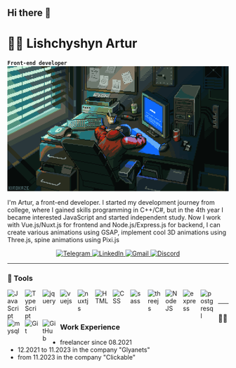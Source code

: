 ## Hi there 👋

# 🏄‍♂️ Lishchyshyn Artur

**`Front-end developer`**
<img src="./KIROKAZE.gif" alt="gif" />

I'm Artur, a front-end developer. I started my development journey from college, where I gained skills programming in C++/C#, but in the 4th year I became interested JavaScript and started independent study. Now I work with Vue.js/Nuxt.js for frontend and Node.js/Express.js for backend, I can create various animations using GSAP, implement cool 3D animations using Three.js, spine animations using Pixi.js
<br>
<p align="center">
  <a href="https://t.me/+380963692408">
    <img src="https://img.shields.io/badge/Telegram-0088CC?style=for-the-badge&logo=telegram&logoColor=white" alt="Telegram" />
  </a>
  <a href="https://www.linkedin.com/in/artur-lishchyshyn-22ba3b248/">
    <img src="https://img.shields.io/badge/LinkedIn-0077B5?style=for-the-badge&logo=linkedin&logoColor=white" alt="LinkedIn" />
  </a>
  <a href="mailto:myworkmail1333@gmail.com">
    <img src="https://img.shields.io/badge/Email-EA4335?style=for-the-badge&logo=gmail&logoColor=white" alt="Gmail" />
  </a>
  <a href="https://discordapp.com/users/ackerman9943/">
    <img src="https://img.shields.io/badge/Discord-7289DA?style=for-the-badge&logo=discord&logoColor=white" alt="Discord" />
  </a>
</p>

---

### 🧰 Tools

<img align="left" alt="JavaScript" width="30px" style="padding-right:10px;" src="https://cdn.jsdelivr.net/gh/devicons/devicon/icons/javascript/javascript-plain.svg" />
<img align="left" alt="TypeScript" width="30px" style="padding-right:10px;" src="https://cdn.jsdelivr.net/gh/devicons/devicon/icons/typescript/typescript-plain.svg" />
<img align="left" alt="jquery" width="30px" style="padding-right:10px;" src="https://cdn.jsdelivr.net/gh/devicons/devicon@latest/icons/jquery/jquery-original-wordmark.svg" />
<img align="left" alt="vuejs" width="30px" style="padding-right:10px;" src="https://cdn.jsdelivr.net/gh/devicons/devicon@latest/icons/vuejs/vuejs-original-wordmark.svg"/>
<img align="left" alt="nuxtjs" width="30px" style="padding-right:10px;" src="https://cdn.jsdelivr.net/gh/devicons/devicon@latest/icons/nuxtjs/nuxtjs-original.svg" />
<img align="left" alt="HTML" width="30px" style="padding-right:10px;" src="https://cdn.jsdelivr.net/gh/devicons/devicon/icons/html5/html5-plain.svg" />
<img align="left" alt="CSS" width="30px" style="padding-right:10px;" src="https://cdn.jsdelivr.net/gh/devicons/devicon/icons/css3/css3-plain.svg" />
<img align="left" alt="sass" width="30px" style="padding-right:10px;" src="https://cdn.jsdelivr.net/gh/devicons/devicon@latest/icons/sass/sass-original.svg" />
<img align="left" alt="threejs" width="30px" style="padding-right:10px;" src="https://cdn.jsdelivr.net/gh/devicons/devicon@latest/icons/threejs/threejs-original-wordmark.svg" />
<img align="left" alt="NodeJS" width="30px" style="padding-right:10px;" src="https://cdn.jsdelivr.net/gh/devicons/devicon/icons/nodejs/nodejs-original.svg" />
<img align="left" alt="express" width="30px" style="padding-right:10px;" src="https://cdn.jsdelivr.net/gh/devicons/devicon@latest/icons/express/express-original-wordmark.svg" />
<img align="left" alt="postgresql" width="30px" style="padding-right:10px;" src="https://cdn.jsdelivr.net/gh/devicons/devicon@latest/icons/postgresql/postgresql-original-wordmark.svg" />
<img align="left" alt="mysql" width="30px" style="padding-right:10px;" src="https://cdn.jsdelivr.net/gh/devicons/devicon@latest/icons/mysql/mysql-original-wordmark.svg" />
<img align="left" alt="Git" width="30px" style="padding-right:10px;" src="https://cdn.jsdelivr.net/gh/devicons/devicon/icons/git/git-original.svg" />
<img align="left" alt="GitHub" width="30px" style="padding-right:10px;" src="https://cdn.jsdelivr.net/gh/devicons/devicon@latest/icons/github/github-original-wordmark.svg" />
<br />

---

<h3 align="left">👨‍💻 Work Experience</h3>
   <ul>
      <li>freelancer since 08.2021</li>
      <li>12.2021 to 11.2023 in the company "Glyanets"</li>
      <li>from 11.2023 in the company "Clickable"</li>
   </ul>


